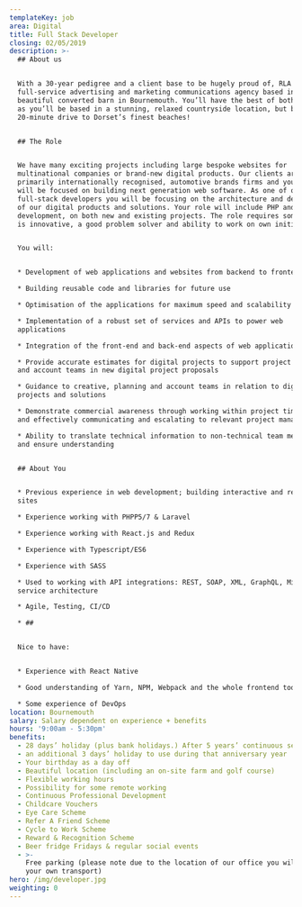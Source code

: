 ```yaml
---
templateKey: job
area: Digital
title: Full Stack Developer
closing: 02/05/2019
description: >-
  ## About us


  With a 30-year pedigree and a client base to be hugely proud of, RLA is a
  full-service advertising and marketing communications agency based in a
  beautiful converted barn in Bournemouth. You’ll have the best of both worlds
  as you’ll be based in a stunning, relaxed countryside location, but be just a
  20-minute drive to Dorset’s finest beaches!


  ## The Role


  We have many exciting projects including large bespoke websites for
  multinational companies or brand-new digital products. Our clients are
  primarily internationally recognised, automotive brands firms and your role
  will be focused on building next generation web software. As one of our
  full-stack developers you will be focusing on the architecture and development
  of our digital products and solutions. Your role will include PHP and React
  development, on both new and existing projects. The role requires someone who
  is innovative, a good problem solver and ability to work on own initiative.


  You will:


  * Development of web applications and websites from backend to frontend 

  * Building reusable code and libraries for future use

  * Optimisation of the applications for maximum speed and scalability

  * Implementation of a robust set of services and APIs to power web
  applications

  * Integration of the front-end and back-end aspects of web applications

  * Provide accurate estimates for digital projects to support project managers
  and account teams in new digital project proposals

  * Guidance to creative, planning and account teams in relation to digital
  projects and solutions

  * Demonstrate commercial awareness through working within project timelines,
  and effectively communicating and escalating to relevant project manager

  * Ability to translate technical information to non-technical team members,
  and ensure understanding


  ## About You


  * Previous experience in web development; building interactive and responsive
  sites

  * Experience working with PHPP5/7 & Laravel 

  * Experience working with React.js and Redux

  * Experience with Typescript/ES6

  * Experience with SASS

  * Used to working with API integrations: REST, SOAP, XML, GraphQL, Micro
  service architecture

  * Agile, Testing, CI/CD

  * ## 


  Nice to have:


  * Experience with React Native

  * Good understanding of Yarn, NPM, Webpack and the whole frontend toolchain

  * Some experience of DevOps
location: Bournemouth
salary: Salary dependent on experience + benefits
hours: '9:00am - 5:30pm'
benefits:
  - 28 days’ holiday (plus bank holidays.) After 5 years’ continuous service
  - an additional 3 days’ holiday to use during that anniversary year
  - Your birthday as a day off
  - Beautiful location (including an on-site farm and golf course)
  - Flexible working hours
  - Possibility for some remote working
  - Continuous Professional Development
  - Childcare Vouchers
  - Eye Care Scheme
  - Refer A Friend Scheme
  - Cycle to Work Scheme
  - Reward & Recognition Scheme
  - Beer fridge Fridays & regular social events
  - >-
    Free parking (please note due to the location of our office you will need
    your own transport)
hero: /img/developer.jpg
weighting: 0
---
```


